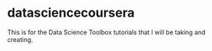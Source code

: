 datasciencecoursera
===================

This is for the Data Science Toolbox tutorials that I will be taking and creating.
